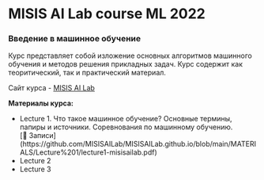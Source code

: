 <h1>MISIS AI Lab course ML 2022</h1>
<h3>Введение в машинное обучение</h3>

Курс представляет собой изложение основных алгоритмов машинного обучения и методов решения прикладных задач. Курс содержит как теоритический, так и практический материал.

Сайт курса  - [MISIS AI Lab](https://misisailab.github.io/docs/)

<b>Материалы курса:</b>
<ul>
    <li>Lecture 1. Что такое машинное обучение? Основные термины, папиры и источники. Соревнования по машинному обучению.  <br>
     [📄 Записи](https://github.com/MISISAILab/MISISAILab.github.io/blob/main/MATERIALS/Lecture%201/lecture1-misisailab.pdf) <br>
    </li>
    <li>Lecture 2</li>
    <li>Lecture 3</li>
</ul>

